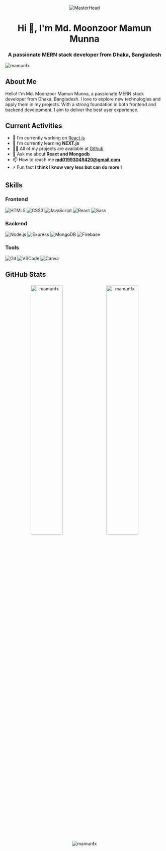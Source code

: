 <p align="center">
  <img src="https://c.tenor.com/GfSX-u7VGM4AAAAC/tenor.gif" alt="MasterHead">
</p>
<h1 align="center">Hi 👋, I'm Md. Moonzoor Mamun Munna</h1>
<h3 align="center">A passionate MERN stack developer from Dhaka, Bangladesh</h3>

<p align="left"> <img src="https://komarev.com/ghpvc/?username=mamunfx&label=Profile%20views&color=0e75b6&style=flat" alt="mamunfx" /> </p>

## About Me
Hello! I'm Md. Moonzoor Mamun Munna, a passionate MERN stack developer from Dhaka, Bangladesh. I love to explore new technologies and apply them in my projects. With a strong foundation in both frontend and backend development, I aim to deliver the best user experience.

## Current Activities
- 🔭 I’m currently working on [React.js](react.com)
- 🌱 I’m currently learning **NEXT.js**
- 👨‍💻 All of my projects are available at [Github](http://github.com/Mamunfx)
- 💬 Ask me about **React and Mongodb**
- 📫 How to reach me **md01993049420@gmail.com**
- ⚡ Fun fact **I think I know very less but can do more !**

## Skills

### Frontend
![HTML5](https://img.icons8.com/color/48/000000/html-5.png)
![CSS3](https://img.icons8.com/color/48/000000/css3.png)
![JavaScript](https://img.icons8.com/color/48/000000/javascript.png)
![React](https://img.icons8.com/color/48/000000/react-native.png)
![Sass](https://img.icons8.com/color/48/000000/sass.png)

### Backend
![Node.js](https://img.icons8.com/color/48/000000/nodejs.png)
![Express](https://img.icons8.com/color/48/000000/express.png)
![MongoDB](https://img.icons8.com/color/48/000000/mongodb.png)
![Firebase](https://img.icons8.com/color/48/000000/firebase.png)

### Tools
![Git](https://img.icons8.com/color/48/000000/git.png)
![VSCode](https://img.icons8.com/color/48/000000/visual-studio-code-2019.png)
![Canva](https://img.icons8.com/color/48/000000/canva.png)


## GitHub Stats
<div align="center">
  <img src="https://github-readme-stats.vercel.app/api/top-langs?username=mamunfx&show_icons=true&locale=en&layout=compact&theme=default&hide_border=true&count_private=true&include_all_commits=true" alt="mamunfx" style="width: 45%; margin: 5px;" />
  <img src="https://github-readme-stats.vercel.app/api?username=mamunfx&show_icons=true&locale=en&theme=default&hide_border=true&count_private=true&include_all_commits=true" alt="mamunfx" style="width: 45%; margin: 5px;" />
</div>

<div align="center">
  <img src="https://github-profile-summary-cards.vercel.app/api/cards/profile-details?username=mamunfx&theme=default" alt="mamunfx" />
</div>
